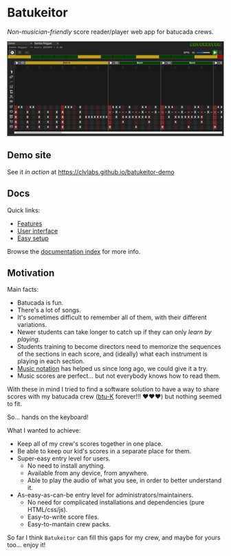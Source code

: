 # Batukeitor
_Non-musician-friendly_ score reader/player web app for batucada crews.

![screenshot](resources/img/screenshot-main.png)

## Demo site
See it _in action_ at https://clvlabs.github.io/batukeitor-demo

## Docs
Quick links:
* [Features](resources/docs/features.md)
* [User interface](resources/docs/user-interface.md)
* [Easy setup](resources/docs/easy-setup.md)

Browse the [documentation index](resources/docs/README.md) for more info.

## Motivation
Main facts:
* Batucada is fun.
* There's a lot of songs.
* It's sometimes difficult to remember all of them, with their different variations.
* Newer students can take longer to catch up if they can only _learn by playing_.
* Students training to become directors need to memorize the sequences of the sections in each score, and (ideally) what each instrument is playing in each section.
* [Music notation](https://en.wikipedia.org/wiki/Musical_notation) has helped us since long ago, we could give it a try.
* Music scores are perfect... but not everybody knows how to read them.

With these in mind I tried to find a software solution to have a way to share scores with my batucada crew ([btu-K](https://btu-kvallirana.cat) forever!!! ❤️❤️❤️) but nothing seemed to fit.

So... hands on the keyboard!

What I wanted to achieve:
* Keep all of my crew's scores together in one place.
* Be able to keep our kid's scores in a separate place for them.
* Super-easy entry level for users.
  * No need to install anything.
  * Available from any device, from anywhere.
  * Able to play the audio of what you see, in order to better understand it.
* As-easy-as-can-be entry level for administrators/maintainers.
  * No need for complicated installations and dependencies (pure HTML/css/js).
  * Easy-to-write score files.
  * Easy-to-mantain crew packs.

So far I think `Batukeitor` can fill this gaps for my crew, and maybe for yours too... enjoy it!
